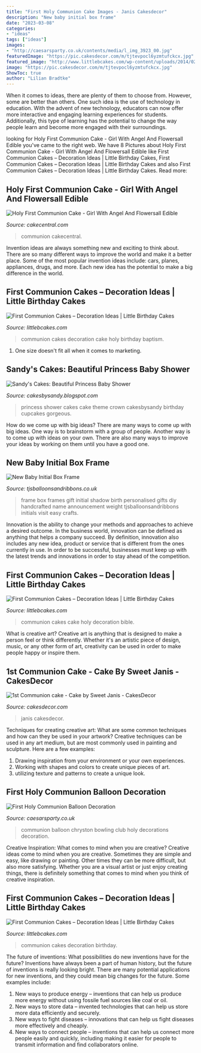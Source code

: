 ```yaml
---
title: "First Holy Communion Cake Images - Janis Cakesdecor"
description: "New baby initial box frame"
date: "2023-03-08"
categories:
- "ideas"
tags: ["ideas"]
images:
- "http://caesarsparty.co.uk/contents/media/l_img_3923_00.jpg"
featuredImage: "https://pic.cakesdecor.com/m/tjtevpocl6yzmtufckcx.jpg"
featured_image: "http://www.littlebcakes.com/wp-content/uploads/2014/02/First-Communion-Cakes-Pictures.jpg"
image: "https://pic.cakesdecor.com/m/tjtevpocl6yzmtufckcx.jpg"
ShowToc: true
author: "Lilian Bradtke"
---
```



When it comes to ideas, there are plenty of them to choose from. However, some are better than others. One such idea is the use of technology in education. With the advent of new technology, educators can now offer more interactive and engaging learning experiences for students. Additionally, this type of learning has the potential to change the way people learn and become more engaged with their surroundings.

	

		
looking for Holy First Communion Cake - Girl With Angel And Flowersall Edible you've came to the right web. We have 8 Pictures about Holy First Communion Cake - Girl With Angel And Flowersall Edible like First Communion Cakes – Decoration Ideas | Little Birthday Cakes, First Communion Cakes – Decoration Ideas | Little Birthday Cakes and also First Communion Cakes – Decoration Ideas | Little Birthday Cakes. Read more:
		
    
## Holy First Communion Cake - Girl With Angel And Flowersall Edible

<img loading=lazy src="http://cdn001.cakecentral.com/gallery/2015/03/900_881278dd7q_holy-first-communion-cake-girl-with-angel-and-flowers-all-edible-and-made-by-me.jpg" onerror="this.onerror=null;this.src='https://tse4.mm.bing.net/th?id=OIP.XEVPtbyQhB55-F23mQudhQHaLG&amp;pid=15.1';" alt="Holy First Communion Cake - Girl With Angel And Flowersall Edible">

_Source: cakecentral.com_

>communion cakecentral. 

	

Invention ideas are always something new and exciting to think about. There are so many different ways to improve the world and make it a better place. Some of the most popular invention ideas include: cars, planes, appliances, drugs, and more. Each new idea has the potential to make a big difference in the world.

    
## First Communion Cakes – Decoration Ideas | Little Birthday Cakes

<img loading=lazy src="http://www.littlebcakes.com/wp-content/uploads/2014/02/First-Communion-Cakes-Pictures.jpg" onerror="this.onerror=null;this.src='https://tse2.mm.bing.net/th?id=OIP.wXGM0t8lVfhCgtJOHYSbAQHaE6&amp;pid=15.1';" alt="First Communion Cakes – Decoration Ideas | Little Birthday Cakes">

_Source: littlebcakes.com_

>communion cakes decoration cake holy birthday baptism. 

	

1. One size doesn't fit all when it comes to marketing.

    
## Sandy&#039;s Cakes: Beautiful Princess Baby Shower

<img loading=lazy src="http://3.bp.blogspot.com/-rDky-lWY5xA/TmQAU00gqaI/AAAAAAAADDI/wSO5_toA6Gk/s1600/IMG_2783.JPG" onerror="this.onerror=null;this.src='https://tse2.mm.bing.net/th?id=OIP.jYjk5ZADxn--NqzXdg7Q5AHaLI&amp;pid=15.1';" alt="Sandy&#039;s Cakes: Beautiful Princess Baby Shower">

_Source: cakesbysandy.blogspot.com_

>princess shower cakes cake theme crown cakesbysandy birthday cupcakes gorgeous. 

	

How do we come up with big ideas?
There are many ways to come up with big ideas. One way is to brainstorm with a group of people. Another way is to come up with ideas on your own. There are also many ways to improve your ideas by working on them until you have a good one.

    
## New Baby Initial Box Frame

<img loading=lazy src="http://www.tjsballoonsandribbons.co.uk/ekmps/shops/tjsballoons/images/new-baby-initial-box-frame-9665-p[ekm]750x1000[ekm].png" onerror="this.onerror=null;this.src='https://tse4.mm.bing.net/th?id=OIP.EuyPtarPgYtzfOdui_8wGQHaJ4&amp;pid=15.1';" alt="New Baby Initial Box Frame">

_Source: tjsballoonsandribbons.co.uk_

>frame box frames gift initial shadow birth personalised gifts diy handcrafted name announcement weight tjsballoonsandribbons initials visit easy crafts. 

	

Innovation is the ability to change your methods and approaches to achieve a desired outcome. In the business world, innovation can be defined as anything that helps a company succeed. By definition, innovation also includes any new idea, product or service that is different from the ones currently in use. In order to be successful, businesses must keep up with the latest trends and innovations in order to stay ahead of the competition.

    
## First Communion Cakes – Decoration Ideas | Little Birthday Cakes

<img loading=lazy src="http://www.littlebcakes.com/wp-content/uploads/2014/02/Pictures-of-First-Communion-Cakes-627x1024.jpg" onerror="this.onerror=null;this.src='https://tse2.mm.bing.net/th?id=OIP.iNCejBY0aD6J938eaEJdHAHaMG&amp;pid=15.1';" alt="First Communion Cakes – Decoration Ideas | Little Birthday Cakes">

_Source: littlebcakes.com_

>communion cakes cake holy decoration bible. 

	

What is creative art?
Creative art is anything that is designed to make a person feel or think differently. Whether it's an artistic piece of design, music, or any other form of art, creativity can be used in order to make people happy or inspire them.

    
## 1st Communion Cake - Cake By Sweet Janis - CakesDecor

<img loading=lazy src="https://pic.cakesdecor.com/m/tjtevpocl6yzmtufckcx.jpg" onerror="this.onerror=null;this.src='https://tse4.mm.bing.net/th?id=OIP.mfMAxrlo67DOvCjpQyX2SwHaLH&amp;pid=15.1';" alt="1st Communion cake - Cake by Sweet Janis - CakesDecor">

_Source: cakesdecor.com_

>janis cakesdecor. 

	

Techniques for creating creative art: What are some common techniques and how can they be used in your artwork?
Creative techniques can be used in any art medium, but are most commonly used in painting and sculpture. Here are a few examples:
1. Drawing inspiration from your environment or your own experiences.
2. Working with shapes and colors to create unique pieces of art.
3. utilizing texture and patterns to create a unique look.

    
## First Holy Communion Balloon Decoration

<img loading=lazy src="http://caesarsparty.co.uk/contents/media/l_img_3923_00.jpg" onerror="this.onerror=null;this.src='https://tse2.mm.bing.net/th?id=OIP.AiETUvVjh81aAyAUsbnB9AHaNK&amp;pid=15.1';" alt="First Holy Communion Balloon Decoration">

_Source: caesarsparty.co.uk_

>communion balloon chryston bowling club holy decorations decoration. 

	

Creative Inspiration: What comes to mind when you are creative?
Creative ideas come to mind when you are creative. Sometimes they are simple and easy, like drawing or painting. Other times they can be more difficult, but also more satisfying. Whether you are a visual artist or just enjoy creating things, there is definitely something that comes to mind when you think of creative inspiration.

    
## First Communion Cakes – Decoration Ideas | Little Birthday Cakes

<img loading=lazy src="http://www.littlebcakes.com/wp-content/uploads/2014/02/Pictures-of-First-Communion-Cakes.jpg" onerror="this.onerror=null;this.src='https://tse4.mm.bing.net/th?id=OIP.zfnm4-BTchu_Sb08NsrPoQHaMF&amp;pid=15.1';" alt="First Communion Cakes – Decoration Ideas | Little Birthday Cakes">

_Source: littlebcakes.com_

>communion cakes decoration birthday. 

	

The future of inventions: What possibilities do new inventions have for the future?
Inventions have always been a part of human history, but the future of inventions is really looking bright. There are many potential applications for new inventions, and they could mean big changes for the future. Some examples include:
1. New ways to produce energy – inventions that can help us produce more energy without using fossile fuel sources like coal or oil.
2. New ways to store data – invented technologies that can help us store more data efficiently and securely.
3. New ways to fight diseases – innovations that can help us fight diseases more effectively and cheaply.
4. New ways to connect people – inventions that can help us connect more people easily and quickly, including making it easier for people to transmit information and find collaborators online.

